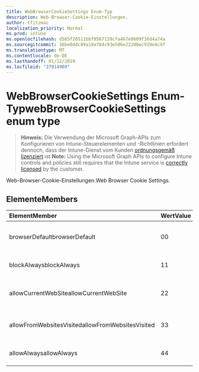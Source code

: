```yaml
---
title: WebBrowserCookieSettings Enum-Typ
description: Web-Browser-Cookie-Einstellungen.
author: tfitzmac
localization_priority: Normal
ms.prod: intune
ms.openlocfilehash: d565f26511bbf0567139cfa467e0609f36d4a74a
ms.sourcegitcommit: 36be044c89a19af84c93e586e22200ec919e4c9f
ms.translationtype: MT
ms.contentlocale: de-DE
ms.lasthandoff: 01/12/2019
ms.locfileid: "27914909"
---
```

# <a name="webbrowsercookiesettings-enum-type"></a><span data-ttu-id="292cc-103">WebBrowserCookieSettings Enum-Typ</span><span class="sxs-lookup"><span data-stu-id="292cc-103">webBrowserCookieSettings enum type</span></span>

> <span data-ttu-id="292cc-104">**Hinweis:** Die Verwendung der Microsoft Graph-APIs zum Konfigurieren von Intune-Steuerelementen und -Richtlinien erfordert dennoch, dass der Intune-Dienst vom Kunden [ordnungsgemäß lizenziert](https://go.microsoft.com/fwlink/?linkid=839381) ist.</span><span class="sxs-lookup"><span data-stu-id="292cc-104">**Note:** Using the Microsoft Graph APIs to configure Intune controls and policies still requires that the Intune service is [correctly licensed](https://go.microsoft.com/fwlink/?linkid=839381) by the customer.</span></span>

<span data-ttu-id="292cc-105">Web-Browser-Cookie-Einstellungen.</span><span class="sxs-lookup"><span data-stu-id="292cc-105">Web Browser Cookie Settings.</span></span>
## <a name="members"></a><span data-ttu-id="292cc-106">Elemente</span><span class="sxs-lookup"><span data-stu-id="292cc-106">Members</span></span>
|<span data-ttu-id="292cc-107">Element</span><span class="sxs-lookup"><span data-stu-id="292cc-107">Member</span></span>|<span data-ttu-id="292cc-108">Wert</span><span class="sxs-lookup"><span data-stu-id="292cc-108">Value</span></span>|<span data-ttu-id="292cc-109">Beschreibung</span><span class="sxs-lookup"><span data-stu-id="292cc-109">Description</span></span>|
|:---|:---|:---|
|<span data-ttu-id="292cc-110">browserDefault</span><span class="sxs-lookup"><span data-stu-id="292cc-110">browserDefault</span></span>|<span data-ttu-id="292cc-111">0</span><span class="sxs-lookup"><span data-stu-id="292cc-111">0</span></span>|<span data-ttu-id="292cc-112">Standardwert Browser, keine beabsichtigt.</span><span class="sxs-lookup"><span data-stu-id="292cc-112">Browser default value, no intent.</span></span>|
|<span data-ttu-id="292cc-113">blockAlways</span><span class="sxs-lookup"><span data-stu-id="292cc-113">blockAlways</span></span>|<span data-ttu-id="292cc-114">1</span><span class="sxs-lookup"><span data-stu-id="292cc-114">1</span></span>|<span data-ttu-id="292cc-115">Sperren Sie Cookies immer.</span><span class="sxs-lookup"><span data-stu-id="292cc-115">Always block cookies.</span></span>|
|<span data-ttu-id="292cc-116">allowCurrentWebSite</span><span class="sxs-lookup"><span data-stu-id="292cc-116">allowCurrentWebSite</span></span>|<span data-ttu-id="292cc-117">2</span><span class="sxs-lookup"><span data-stu-id="292cc-117">2</span></span>|<span data-ttu-id="292cc-118">Zulassen von Cookies aus der aktuellen Website.</span><span class="sxs-lookup"><span data-stu-id="292cc-118">Allow cookies from current Web site.</span></span>|
|<span data-ttu-id="292cc-119">allowFromWebsitesVisited</span><span class="sxs-lookup"><span data-stu-id="292cc-119">allowFromWebsitesVisited</span></span>|<span data-ttu-id="292cc-120">3</span><span class="sxs-lookup"><span data-stu-id="292cc-120">3</span></span>|<span data-ttu-id="292cc-121">Zulassen von Cookies von besuchten Websites.</span><span class="sxs-lookup"><span data-stu-id="292cc-121">Allow Cookies from websites visited.</span></span>|
|<span data-ttu-id="292cc-122">allowAlways</span><span class="sxs-lookup"><span data-stu-id="292cc-122">allowAlways</span></span>|<span data-ttu-id="292cc-123">4</span><span class="sxs-lookup"><span data-stu-id="292cc-123">4</span></span>|<span data-ttu-id="292cc-124">Cookies immer zulassen.</span><span class="sxs-lookup"><span data-stu-id="292cc-124">Always allow cookies.</span></span>|



